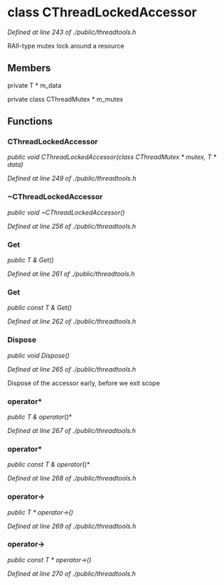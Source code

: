 # class CThreadLockedAccessor

*Defined at line 243 of ./public/threadtools.h*

 RAII-type mutex lock around a resource



## Members

private T * m_data

private class CThreadMutex * m_mutex



## Functions

### CThreadLockedAccessor<T>

*public void CThreadLockedAccessor<T>(class CThreadMutex * mutex, T * data)*

*Defined at line 249 of ./public/threadtools.h*

### ~CThreadLockedAccessor<T>

*public void ~CThreadLockedAccessor<T>()*

*Defined at line 256 of ./public/threadtools.h*

### Get

*public T & Get()*

*Defined at line 261 of ./public/threadtools.h*

### Get

*public const T & Get()*

*Defined at line 262 of ./public/threadtools.h*

### Dispose

*public void Dispose()*

*Defined at line 265 of ./public/threadtools.h*

 Dispose of the accessor early, before we exit scope 

### operator*

*public T & operator*()*

*Defined at line 267 of ./public/threadtools.h*

### operator*

*public const T & operator*()*

*Defined at line 268 of ./public/threadtools.h*

### operator->

*public T * operator->()*

*Defined at line 269 of ./public/threadtools.h*

### operator->

*public const T * operator->()*

*Defined at line 270 of ./public/threadtools.h*



